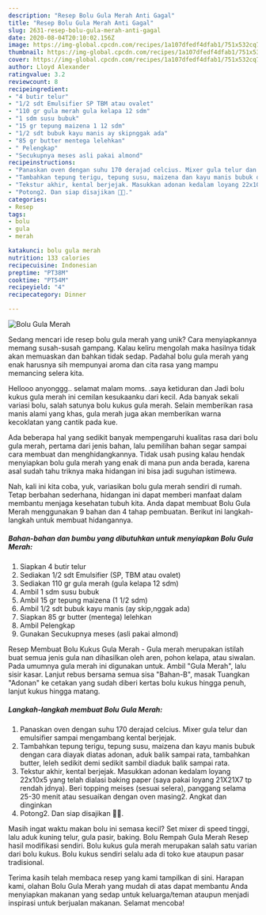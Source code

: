 ```yaml
---
description: "Resep Bolu Gula Merah Anti Gagal"
title: "Resep Bolu Gula Merah Anti Gagal"
slug: 2631-resep-bolu-gula-merah-anti-gagal
date: 2020-08-04T20:10:02.156Z
image: https://img-global.cpcdn.com/recipes/1a107dfedf4dfab1/751x532cq70/bolu-gula-merah-foto-resep-utama.jpg
thumbnail: https://img-global.cpcdn.com/recipes/1a107dfedf4dfab1/751x532cq70/bolu-gula-merah-foto-resep-utama.jpg
cover: https://img-global.cpcdn.com/recipes/1a107dfedf4dfab1/751x532cq70/bolu-gula-merah-foto-resep-utama.jpg
author: Lloyd Alexander
ratingvalue: 3.2
reviewcount: 8
recipeingredient:
- "4 butir telur"
- "1/2 sdt Emulsifier SP TBM atau ovalet"
- "110 gr gula merah gula kelapa 12 sdm"
- "1 sdm susu bubuk"
- "15 gr tepung maizena 1 12 sdm"
- "1/2 sdt bubuk kayu manis ay skipnggak ada"
- "85 gr butter mentega lelehkan"
- " Pelengkap"
- "Secukupnya meses asli pakai almond"
recipeinstructions:
- "Panaskan oven dengan suhu 170 derajad celcius. Mixer gula telur dan emulsifier sampai mengambang kental berjejak."
- "Tambahkan tepung terigu, tepung susu, maizena dan kayu manis bubuk dengan cara diayak diatas adonan, aduk balik sampai rata, tambahkan butter, leleh sedikit demi sedikit sambil diaduk balik sampai rata."
- "Tekstur akhir, kental berjejak. Masukkan adonan kedalam loyang 22x10x5 yang telah dialasi baking paper (saya pakai loyang 21X21X7 tp rendah jdnya). Beri topping meises (sesuai selera), panggang selama 25-30 menit atau sesuaikan dengan oven masing2. Angkat dan dinginkan"
- "Potong2. Dan siap disajikan 💞💞."
categories:
- Resep
tags:
- bolu
- gula
- merah

katakunci: bolu gula merah 
nutrition: 133 calories
recipecuisine: Indonesian
preptime: "PT38M"
cooktime: "PT54M"
recipeyield: "4"
recipecategory: Dinner

---
```



![Bolu Gula Merah](https://img-global.cpcdn.com/recipes/1a107dfedf4dfab1/751x532cq70/bolu-gula-merah-foto-resep-utama.jpg)

Sedang mencari ide resep bolu gula merah yang unik? Cara menyiapkannya memang susah-susah gampang. Kalau keliru mengolah maka hasilnya tidak akan memuaskan dan bahkan tidak sedap. Padahal bolu gula merah yang enak harusnya sih mempunyai aroma dan cita rasa yang mampu memancing selera kita.

Hellooo anyonggg.. selamat malam moms. .saya ketiduran dan Jadi bolu kukus gula merah ini cemilan kesukaanku dari kecil. Ada banyak sekali variasi bolu, salah satunya bolu kukus gula merah. Selain memberikan rasa manis alami yang khas, gula merah juga akan memberikan warna kecoklatan yang cantik pada kue.

Ada beberapa hal yang sedikit banyak mempengaruhi kualitas rasa dari bolu gula merah, pertama dari jenis bahan, lalu pemilihan bahan segar sampai cara membuat dan menghidangkannya. Tidak usah pusing kalau hendak menyiapkan bolu gula merah yang enak di mana pun anda berada, karena asal sudah tahu triknya maka hidangan ini bisa jadi suguhan istimewa.


Nah, kali ini kita coba, yuk, variasikan bolu gula merah sendiri di rumah. Tetap berbahan sederhana, hidangan ini dapat memberi manfaat dalam membantu menjaga kesehatan tubuh kita. Anda dapat membuat Bolu Gula Merah menggunakan 9 bahan dan 4 tahap pembuatan. Berikut ini langkah-langkah untuk membuat hidangannya.

<!--inarticleads1-->

##### Bahan-bahan dan bumbu yang dibutuhkan untuk menyiapkan Bolu Gula Merah:

1. Siapkan 4 butir telur
1. Sediakan 1/2 sdt Emulsifier (SP, TBM atau ovalet)
1. Sediakan 110 gr gula merah (gula kelapa 12 sdm)
1. Ambil 1 sdm susu bubuk
1. Ambil 15 gr tepung maizena (1 1/2 sdm)
1. Ambil 1/2 sdt bubuk kayu manis (ay skip,nggak ada)
1. Siapkan 85 gr butter (mentega) lelehkan
1. Ambil  Pelengkap
1. Gunakan Secukupnya meses (asli pakai almond)


Resep Membuat Bolu Kukus Gula Merah - Gula merah merupakan istilah buat semua jenis gula nan dihasilkan oleh aren, pohon kelapa, atau siwalan. Pada umumnya gula merah ini digunakan untuk. Ambil &#34;Gula Merah&#34;, lalu sisir kasar. Lanjut rebus bersama semua sisa &#34;Bahan-B&#34;, masak Tuangkan &#34;Adonan&#34; ke cetakan yang sudah diberi kertas bolu kukus hingga penuh, lanjut kukus hingga matang. 

<!--inarticleads2-->

##### Langkah-langkah membuat Bolu Gula Merah:

1. Panaskan oven dengan suhu 170 derajad celcius. Mixer gula telur dan emulsifier sampai mengambang kental berjejak.
1. Tambahkan tepung terigu, tepung susu, maizena dan kayu manis bubuk dengan cara diayak diatas adonan, aduk balik sampai rata, tambahkan butter, leleh sedikit demi sedikit sambil diaduk balik sampai rata.
1. Tekstur akhir, kental berjejak. Masukkan adonan kedalam loyang 22x10x5 yang telah dialasi baking paper (saya pakai loyang 21X21X7 tp rendah jdnya). Beri topping meises (sesuai selera), panggang selama 25-30 menit atau sesuaikan dengan oven masing2. Angkat dan dinginkan
1. Potong2. Dan siap disajikan 💞💞.


Masih ingat waktu makan bolu ini semasa kecil? Set mixer di speed tinggi, lalu aduk kuning telur, gula pasir, baking. Bolu Rempah Gula Merah Resep hasil modifikasi sendiri. Bolu kukus gula merah merupakan salah satu varian dari bolu kukus. Bolu kukus sendiri selalu ada di toko kue ataupun pasar tradisional. 

Terima kasih telah membaca resep yang kami tampilkan di sini. Harapan kami, olahan Bolu Gula Merah yang mudah di atas dapat membantu Anda menyiapkan makanan yang sedap untuk keluarga/teman ataupun menjadi inspirasi untuk berjualan makanan. Selamat mencoba!
